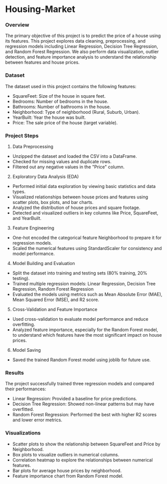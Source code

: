 # Housing-Market

###  Overview

The primary objective of this project is to predict the price of a house using its features. This project explores data cleaning, preprocessing, and regression models including Linear Regression, Decision Tree Regression, and Random Forest Regression. We also perform data visualization, outlier detection, and feature importance analysis to understand the relationship between features and house prices.

### Dataset

The dataset used in this project contains the following features:

- SquareFeet: Size of the house in square feet.
- Bedrooms: Number of bedrooms in the house.
- Bathrooms: Number of bathrooms in the house.
- Neighborhood: Type of neighborhood (Rural, Suburb, Urban).
- YearBuilt: Year the house was built.
- Price: The sale price of the house (target variable).

### Project Steps
1. Data Preprocessing
- Unzipped the dataset and loaded the CSV into a DataFrame.
- Checked for missing values and duplicate rows.
- Filtered out any negative values in the "Price" column.

2. Exploratory Data Analysis (EDA)
- Performed initial data exploration by viewing basic statistics and data types.
- Visualized relationships between house prices and features using scatter plots, box plots, and bar charts.
- Analyzed the distribution of house prices and square footage.
- Detected and visualized outliers in key columns like Price, SquareFeet, and YearBuilt.

3. Feature Engineering

- One-hot encoded the categorical feature Neighborhood to prepare it for regression models.
- Scaled the numerical features using StandardScaler for consistency and model performance.

4. Model Building and Evaluation

- Split the dataset into training and testing sets (80% training, 20% testing).
- Trained multiple regression models: Linear Regression, Decision Tree Regression, Random Forest Regression
- Evaluated the models using metrics such as Mean Absolute Error (MAE), Mean Squared Error (MSE), and R2 score.

5. Cross-Validation and Feature Importance

- Used cross-validation to evaluate model performance and reduce overfitting.
- Analyzed feature importance, especially for the Random Forest model, to understand which features have the most significant impact on house prices.

6. Model Saving

- Saved the trained Random Forest model using joblib for future use.

### Results

The project successfully trained three regression models and compared their performances:

- Linear Regression: Provided a baseline for price predictions.
- Decision Tree Regression: Showed non-linear patterns but may have overfitted.
- Random Forest Regression: Performed the best with higher R2 scores and lower error metrics.

### Visualizations

- Scatter plots to show the relationship between SquareFeet and Price by Neighborhood.
- Box plots to visualize outliers in numerical columns.
- Correlation heatmap to explore the relationships between numerical features.
- Bar plots for average house prices by neighborhood.
- Feature importance chart from Random Forest model.
